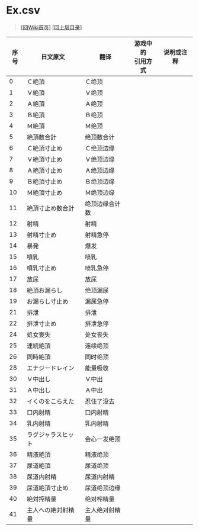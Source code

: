 ﻿# Ex.csv

> [\[回Wiki首页\]](/Wiki)
> [\[回上层目录\]](/Wiki/erasqn_wiki/csv)

序号|日文原文|翻译|游戏中的<br/>引用方式|说明或注释
----|----|----|----|----
0|Ｃ絶頂|Ｃ绝顶||
1|Ｖ絶頂|Ｖ绝顶||
2|Ａ絶頂|Ａ绝顶||
3|Ｂ絶頂|Ｂ绝顶||
4|Ｍ絶頂|Ｍ绝顶||
5|絶頂数合計|绝顶数合计||
6|Ｃ絶頂寸止め|Ｃ绝顶边缘||
7|Ｖ絶頂寸止め|Ｖ绝顶边缘||
8|Ａ絶頂寸止め|Ａ绝顶边缘||
9|Ｂ絶頂寸止め|Ｂ绝顶边缘||
10|Ｍ絶頂寸止め|Ｍ绝顶边缘||
11|絶頂寸止め数合計|绝顶边缘合计数||
12|射精|射精||
13|射精寸止め|射精急停||
14|暴発|爆发||
15|噴乳|喷乳||
16|噴乳寸止め|喷乳急停||
17|放尿|放尿||
18|絶頂お漏らし|绝顶漏尿||
19|お漏らし寸止め|漏尿急停||
21|排泄|排泄||
22|排泄寸止め|排泄急停||
24|処女喪失|处女丧失||
25|連続絶頂|连续绝顶||
26|同時絶頂|同时绝顶||
28|エナジードレイン|能量吸收||
30|Ｖ中出し|Ｖ中出||
31|Ａ中出し|Ａ中出||
32|イくのをこらえた|忍住了没去||
33|口内射精|口内射精||
34|乳内射精|乳内射精||
35|ラグジャラスヒット|会心一发绝顶||
36|精液絶頂|精液绝顶||
37|尿道絶頂|尿道绝顶||
38|尿道内射精|尿道内射精||
39|尿道絶頂寸止め|尿道绝顶边缘||
40|絶対搾精量|绝对榨精量||
41|主人への絶対射精量|主人绝对射精量||
